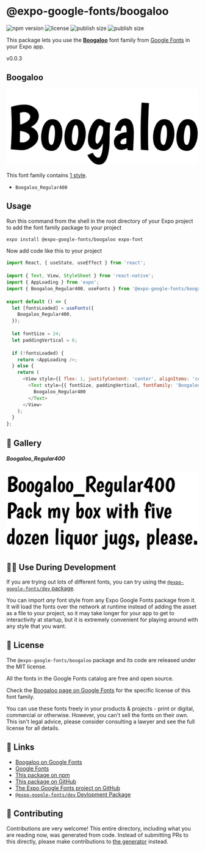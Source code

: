 # @expo-google-fonts/boogaloo

![npm version](https://flat.badgen.net/npm/v/@expo-google-fonts/boogaloo)
![license](https://flat.badgen.net/github/license/expo/google-fonts)
![publish size](https://flat.badgen.net/packagephobia/install/@expo-google-fonts/boogaloo)
![publish size](https://flat.badgen.net/packagephobia/publish/@expo-google-fonts/boogaloo)

This package lets you use the [**Boogaloo**](https://fonts.google.com/specimen/Boogaloo) font family from [Google Fonts](https://fonts.google.com/) in your Expo app.

v0.0.3

## Boogaloo

![Boogaloo](./font-family.png)

This font family contains [1 style](#-gallery).

- `Boogaloo_Regular400`

## Usage

Run this command from the shell in the root directory of your Expo project to add the font family package to your project
```sh
expo install @expo-google-fonts/boogaloo expo-font
```

Now add code like this to your project
```js
import React, { useState, useEffect } from 'react';

import { Text, View, StyleSheet } from 'react-native';
import { AppLoading } from 'expo';
import { Boogaloo_Regular400, useFonts } from '@expo-google-fonts/boogaloo';

export default () => {
  let [fontsLoaded] = useFonts({
    Boogaloo_Regular400,
  });

  let fontSize = 24;
  let paddingVertical = 6;

  if (!fontsLoaded) {
    return <AppLoading />;
  } else {
    return (
      <View style={{ flex: 1, justifyContent: 'center', alignItems: 'center' }}>
        <Text style={{ fontSize, paddingVertical, fontFamily: 'Boogaloo_Regular400' }}>
          Boogaloo_Regular400
        </Text>
      </View>
    );
  }
};

```

## 🔡 Gallery

##### Boogaloo_Regular400
![Boogaloo_Regular400](./ecd8d89eafeb4669ce51f02cef4e529aa97180ed7c2a9cfcbad4714ed9ede46f.ttf.png)


## 👩‍💻 Use During Development

If you are trying out lots of different fonts, you can try using the [`@expo-google-fonts/dev` package](https://github.com/expo/google-fonts/tree/master/font-packages/dev#readme).

You can import *any* font style from any Expo Google Fonts package from it. It will load the fonts
over the network at runtime instead of adding the asset as a file to your project, so it may take longer
for your app to get to interactivity at startup, but it is extremely convenient
for playing around with any style that you want.

## 📖 License

The `@expo-google-fonts/boogaloo` package and its code are released under the MIT license.

All the fonts in the Google Fonts catalog are free and open source.

Check the [Boogaloo page on Google Fonts](https://fonts.google.com/specimen/Boogaloo) for the specific license of this font family.

You can use these fonts freely in your products & projects - print or digital, commercial or otherwise. However, you can't sell the fonts on their own. This isn't legal advice, please consider consulting a lawyer and see the full license for all details.

## 🔗 Links

- [Boogaloo on Google Fonts](https://fonts.google.com/specimen/Boogaloo)
- [Google Fonts](https://fonts.google.com/)
- [This package on npm](https://www.npmjs.com/package/@expo-google-fonts/boogaloo)
- [This package on GitHub](https://github.com/expo/google-fonts/tree/master/font-packages/boogaloo)
- [The Expo Google Fonts project on GitHub](https://github.com/expo/google-fonts)
- [`@expo-google-fonts/dev` Devlopment Package](https://github.com/expo/google-fonts/tree/master/font-packages/dev)


## 🤝 Contributing

Contributions are very welcome! This entire directory, including what you are reading now, was generated from code. Instead of submitting PRs to this directly, please make contributions to [the generator](https://github.com/expo/google-fonts/tree/master/packages/generator) instead.

